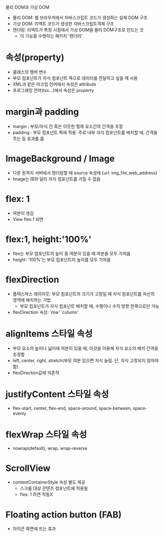 물리 DOM과 가상 DOM
- 물리 DOM: 웹 브라우저에서 자바스크립트 코드가 생성하는 실제 DOM 구조
- 가상 DOM: 리액트 코드가 생성한 자바스크립트객체 구조
- 렌더링: 리액트가 특정 시점에서 가상 DOM을 물리 DOM구조로 만드는 것
  - 이 기능을 수행하는 패키지 '렌더러'

# 속성(property)
- 클래스의 멤버 변수
- 부모 컴포넌트가 자식 컴포넌트 쪽으로 데이터를 전달하고 싶을 때 사용
- XML과 같은 마크업 언어에서 속성은 attribute
- 프로그래밍 언어(tsx...)에서 속성은 property

# margin과 padding
- margin : 부모/자식 간 혹은 이웃한 형제 요소간의 간격을 조정
- padding : 부모 컴포넌트 쪽에 적용. 주로 내부 자식 컴포넌트를 배치할 때, 간격을 주는 등 효과를 줌

# ImageBackground / Image
- 다른 원격지 서버에서 렌더링할 때 source 속성에 {url: img_file_web_address}
- Image는 IB와 달리 자식 컴포넌트를 가질 수 없음

# flex: 1
- 여분이 생김
- View flex:1 되면

# flex:1, height:'100%'
- flex는 부모 컴포넌트의 높이 중 여분이 있을 때 여분을 모두 가져옴
- height: '100%'는 부모 컴포넌트의 높이를 모두 가져옴

# flexDirection
- 플렉스박스 레이아웃: 부모 컴포넌트의 크기가 고정일 때 자식 컴포넌트를 자신의 영역에 배치하는 기법
  - 부모 컴포넌트가 자식 컴포넌트 배치할 때, 수평이나 수직 방향 한쪽으로만 가능
- flexDirection 속성: 'row' 'column'

# alignItems 스타일 속성
- 부모 요소의 높이나 넓이에 여분이 있을 때, 이것을 이용해 자식 요소의 배치 간격을 조정함
- left, center, right, stretch(부모 여분 있으면 자식 늘림. 단, 자식 고정되지 않아야 함)
- flexDirection값에 의존적

# justifyContent 스타일 속성
- flex-start, center, flex-end, space-around, space-between, space-evenly

# flexWrap 스타일 속성
- nowrap(default), wrap, wrap-reverse

# ScrollView
- contentContainerStyle 속성 별도 제공
  - 스크롤 대상 콘텐츠 컴포넌트에 적용됨
  - flex: 1 하면 작동X

# Floating action button (FAB)
- 아이콘 화면에 뜨는 효과